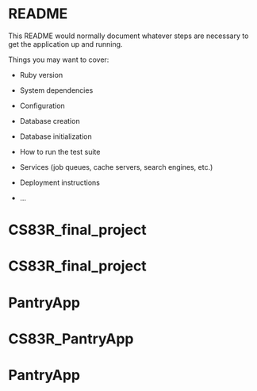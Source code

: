 # README

This README would normally document whatever steps are necessary to get the
application up and running.

Things you may want to cover:

* Ruby version

* System dependencies

* Configuration

* Database creation

* Database initialization

* How to run the test suite

* Services (job queues, cache servers, search engines, etc.)

* Deployment instructions

* ...
# CS83R_final_project
# CS83R_final_project
# PantryApp
# CS83R_PantryApp
# PantryApp
